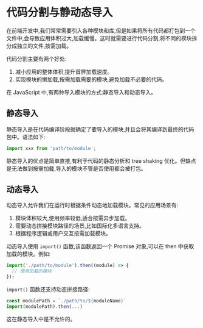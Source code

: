 # 代码分割与静动态导入

在前端开发中,我们常常需要引入各种模块和库,但是如果将所有代码都打包到一个文件中,会导致应用体积过大,加载缓慢。这时就需要进行代码分割,将不同的模块拆分成独立的文件,按需加载。

代码分割主要有两个好处:

1. 减小应用的整体体积,提升首屏加载速度。
2. 实现模块的懒加载,按需加载需要的模块,避免加载不必要的代码。

在 JavaScript 中,有两种导入模块的方式:静态导入和动态导入。

## 静态导入

静态导入是在代码编译阶段就确定了要导入的模块,并且会将其编译到最终的代码包中。语法如下:

```javascript
import xxx from 'path/to/module';
```

静态导入的优点是简单直接,有利于代码的静态分析和 tree shaking 优化。但缺点是无法做到按需加载,导入的模块不管是否使用都会被打包。

## 动态导入

动态导入允许我们在运行时根据条件动态地加载模块。常见的应用场景有:

1. 模块体积较大,使用频率较低,适合按需异步加载。
2. 需要动态拼接模块路径的场景,比如国际化多语言支持。
3. 根据程序逻辑或用户交互按需加载模块。

动态导入使用 `import()` 函数,该函数返回一个 Promise 对象,可以在 then 中获取加载的模块。例如:

```javascript
import('./path/to/module').then((module) => {
  // 使用加载的模块
});
```

`import()` 函数还支持动态拼接路径:

```javascript
const modulePath = `./path/to/${moduleName}`
import(modulePath).then(...)
```

这在静态导入中是不允许的。
